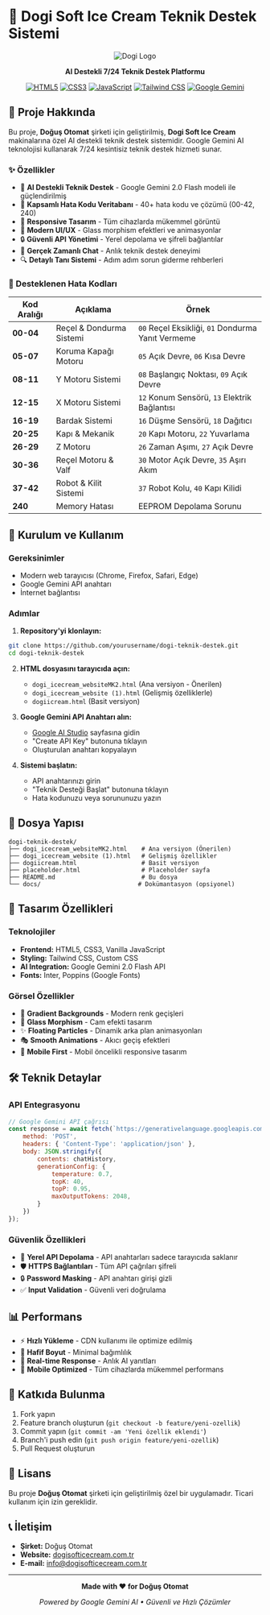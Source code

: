 # 🍦 Dogi Soft Ice Cream Teknik Destek Sistemi

<div align="center">

![Dogi Logo](https://dogisofticecream.com.tr/wp-content/uploads/2025/02/dogilogo.png)

**AI Destekli 7/24 Teknik Destek Platformu**

[![HTML5](https://img.shields.io/badge/HTML5-E34F26?style=for-the-badge&logo=html5&logoColor=white)](https://developer.mozilla.org/en-US/docs/Web/HTML)
[![CSS3](https://img.shields.io/badge/CSS3-1572B6?style=for-the-badge&logo=css3&logoColor=white)](https://developer.mozilla.org/en-US/docs/Web/CSS)
[![JavaScript](https://img.shields.io/badge/JavaScript-F7DF1E?style=for-the-badge&logo=javascript&logoColor=black)](https://developer.mozilla.org/en-US/docs/Web/JavaScript)
[![Tailwind CSS](https://img.shields.io/badge/Tailwind_CSS-38B2AC?style=for-the-badge&logo=tailwind-css&logoColor=white)](https://tailwindcss.com/)
[![Google Gemini](https://img.shields.io/badge/Google_Gemini_AI-4285F4?style=for-the-badge&logo=google&logoColor=white)](https://ai.google.dev/)

</div>

## 📖 Proje Hakkında

Bu proje, **Doğuş Otomat** şirketi için geliştirilmiş, **Dogi Soft Ice Cream** makinalarına özel AI destekli teknik destek sistemidir. Google Gemini AI teknolojisi kullanarak 7/24 kesintisiz teknik destek hizmeti sunar.

### ✨ Özellikler

- 🤖 **AI Destekli Teknik Destek** - Google Gemini 2.0 Flash modeli ile güçlendirilmiş
- 🔧 **Kapsamlı Hata Kodu Veritabanı** - 40+ hata kodu ve çözümü (00-42, 240)
- 📱 **Responsive Tasarım** - Tüm cihazlarda mükemmel görüntü
- 🎨 **Modern UI/UX** - Glass morphism efektleri ve animasyonlar
- 🔒 **Güvenli API Yönetimi** - Yerel depolama ve şifreli bağlantılar
- 🌟 **Gerçek Zamanlı Chat** - Anlık teknik destek deneyimi
- 🔍 **Detaylı Tanı Sistemi** - Adım adım sorun giderme rehberleri

### 🎯 Desteklenen Hata Kodları

| Kod Aralığı | Açıklama | Örnek |
|-------------|----------|-------|
| **00-04** | Reçel & Dondurma Sistemi | `00` Reçel Eksikliği, `01` Dondurma Yanıt Vermeme |
| **05-07** | Koruma Kapağı Motoru | `05` Açık Devre, `06` Kısa Devre |
| **08-11** | Y Motoru Sistemi | `08` Başlangıç Noktası, `09` Açık Devre |
| **12-15** | X Motoru Sistemi | `12` Konum Sensörü, `13` Elektrik Bağlantısı |
| **16-19** | Bardak Sistemi | `16` Düşme Sensörü, `18` Dağıtıcı |
| **20-25** | Kapı & Mekanik | `20` Kapı Motoru, `22` Yuvarlama |
| **26-29** | Z Motoru | `26` Zaman Aşımı, `27` Açık Devre |
| **30-36** | Reçel Motoru & Valf | `30` Motor Açık Devre, `35` Aşırı Akım |
| **37-42** | Robot & Kilit Sistemi | `37` Robot Kolu, `40` Kapı Kilidi |
| **240** | Memory Hatası | EEPROM Depolama Sorunu |

## 🚀 Kurulum ve Kullanım

### Gereksinimler
- Modern web tarayıcısı (Chrome, Firefox, Safari, Edge)
- Google Gemini API anahtarı
- İnternet bağlantısı

### Adımlar

1. **Repository'yi klonlayın:**
```bash
git clone https://github.com/yourusername/dogi-teknik-destek.git
cd dogi-teknik-destek
```

2. **HTML dosyasını tarayıcıda açın:**
   - `dogi_icecream_websiteMK2.html` (Ana versiyon - Önerilen)
   - `dogi_icecream_website (1).html` (Gelişmiş özelliklerle)
   - `dogiicream.html` (Basit versiyon)

3. **Google Gemini API Anahtarı alın:**
   - [Google AI Studio](https://makersuite.google.com/app/apikey) sayfasına gidin
   - "Create API Key" butonuna tıklayın
   - Oluşturulan anahtarı kopyalayın

4. **Sistemi başlatın:**
   - API anahtarınızı girin
   - "Teknik Desteği Başlat" butonuna tıklayın
   - Hata kodunuzu veya sorununuzu yazın

## 📁 Dosya Yapısı

```
dogi-teknik-destek/
├── dogi_icecream_websiteMK2.html    # Ana versiyon (Önerilen)
├── dogi_icecream_website (1).html   # Gelişmiş özellikler
├── dogiicream.html                  # Basit versiyon  
├── placeholder.html                 # Placeholder sayfa
├── README.md                        # Bu dosya
└── docs/                           # Dokümantasyon (opsiyonel)
```

## 🎨 Tasarım Özellikleri

### Teknolojiler
- **Frontend:** HTML5, CSS3, Vanilla JavaScript
- **Styling:** Tailwind CSS, Custom CSS
- **AI Integration:** Google Gemini 2.0 Flash API
- **Fonts:** Inter, Poppins (Google Fonts)

### Görsel Özellikler
- 🌈 **Gradient Backgrounds** - Modern renk geçişleri
- 💎 **Glass Morphism** - Cam efekti tasarım
- ✨ **Floating Particles** - Dinamik arka plan animasyonları
- 🎭 **Smooth Animations** - Akıcı geçiş efektleri
- 📱 **Mobile First** - Mobil öncelikli responsive tasarım

## 🛠️ Teknik Detaylar

### API Entegrasyonu
```javascript
// Google Gemini API çağrısı
const response = await fetch(`https://generativelanguage.googleapis.com/v1beta/models/gemini-2.0-flash:generateContent?key=${API_KEY}`, {
    method: 'POST',
    headers: { 'Content-Type': 'application/json' },
    body: JSON.stringify({
        contents: chatHistory,
        generationConfig: {
            temperature: 0.7,
            topK: 40,
            topP: 0.95,
            maxOutputTokens: 2048,
        }
    })
});
```

### Güvenlik Özellikleri
- 🔐 **Yerel API Depolama** - API anahtarları sadece tarayıcıda saklanır
- 🛡️ **HTTPS Bağlantıları** - Tüm API çağrıları şifreli
- 🔒 **Password Masking** - API anahtarı girişi gizli
- ✅ **Input Validation** - Güvenli veri doğrulama

## 📊 Performans

- ⚡ **Hızlı Yükleme** - CDN kullanımı ile optimize edilmiş
- 💾 **Hafif Boyut** - Minimal bağımlılık
- 🔄 **Real-time Response** - Anlık AI yanıtları
- 📱 **Mobile Optimized** - Tüm cihazlarda mükemmel performans

## 🤝 Katkıda Bulunma

1. Fork yapın
2. Feature branch oluşturun (`git checkout -b feature/yeni-ozellik`)
3. Commit yapın (`git commit -am 'Yeni özellik eklendi'`)
4. Branch'i push edin (`git push origin feature/yeni-ozellik`)
5. Pull Request oluşturun

## 📄 Lisans

Bu proje **Doğuş Otomat** şirketi için geliştirilmiş özel bir uygulamadır. Ticari kullanım için izin gereklidir.

## 📞 İletişim

- **Şirket:** Doğuş Otomat
- **Website:** [dogisofticecream.com.tr](https://dogisofticecream.com.tr)
- **E-mail:** info@dogisofticecream.com.tr

---

<div align="center">

**Made with ❤️ for Doğuş Otomat**

*Powered by Google Gemini AI • Güvenli ve Hızlı Çözümler*

</div>